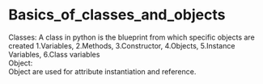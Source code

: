 # Basics_of_classes_and_objects
Classes: 
A class in python is the blueprint from which specific objects are created  1.Variables, 2.Methods, 3.Constructor, 4.Objects, 5.Instance Variables, 6.Class variables  
Object:  
Object are used for attribute instantiation and reference.
